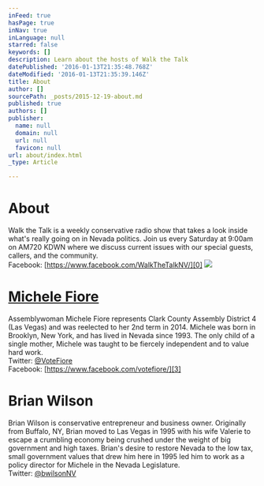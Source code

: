 ```yaml
---
inFeed: true
hasPage: true
inNav: true
inLanguage: null
starred: false
keywords: []
description: Learn about the hosts of Walk the Talk
datePublished: '2016-01-13T21:35:48.768Z'
dateModified: '2016-01-13T21:35:39.146Z'
title: About
author: []
sourcePath: _posts/2015-12-19-about.md
published: true
authors: []
publisher:
  name: null
  domain: null
  url: null
  favicon: null
url: about/index.html
_type: Article

---
```

# About

Walk the Talk is a weekly conservative radio show that takes a look inside what's really going on in Nevada politics.  Join us every Saturday at 9:00am on AM720 KDWN where we discuss current issues with our special guests, callers, and the community.   
Facebook: [https://www.facebook.com/WalkTheTalkNV/][0]
![](https://the-grid-user-content.s3-us-west-2.amazonaws.com/5c489678-16e3-4cdf-b466-bbbb8ee77832.jpg)

# [Michele Fiore][1]

Assemblywoman Michele Fiore represents Clark County Assembly District 4 (Las Vegas) and was reelected to her 2nd term in 2014\. Michele was born in Brooklyn, New York, and has lived in Nevada since 1993\. The only child of a single mother, Michele was taught to be fiercely independent and to value hard work.  
Twitter: [@VoteFiore][2]  
Facebook: [https://www.facebook.com/votefiore/][3]

# Brian Wilson

Brian Wilson is conservative entrepreneur and business owner. Originally from Buffalo, NY, Brian moved to Las Vegas in 1995 with his wife Valerie to escape a crumbling economy being crushed under the weight of big government and high taxes. Brian's desire to restore Nevada to the low tax, small government values that drew him here in 1995 led him to work as a policy director for Michele in the Nevada Legislature.   
Twitter: [@bwilsonNV][4]

[0]: null
[1]: http://votefiore.com/
[2]: https://twitter.com/VoteFiore
[3]: https://www.facebook.com/votefiore/
[4]: https://twitter.com/bwilsonNV